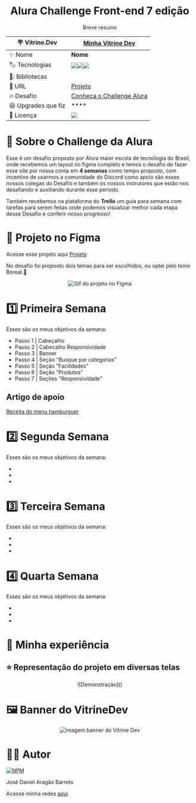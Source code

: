 <div align="center">
  
# Alura Challenge Front-end 7 edição

Breve resumo

| :placard: Vitrine.Dev |  [Minha Vitrine Dev](https://cursos.alura.com.br/vitrinedev/danielbarreto)   |
| -------------  | --- |
| :sparkles: Nome        | **Nome**
| :label: Tecnologias |   <img src="https://img.shields.io/badge/HTML5-E34F26?style=for-the-badge&logo=html5&logoColor=white"><img src="https://img.shields.io/badge/CSS3-1572B6?style=for-the-badge&logo=css3&logoColor=white"><img src="https://img.shields.io/badge/JavaScript-F7DF1E?style=for-the-badge&logo=javascript&logoColor=black">
| 🎇: Bibliotecas | 
| :rocket: URL         | [Projeto]()
| :fire: Desafio     | [Conheça o Challenge Alura](https://www.alura.com.br/challenges/front-end-6?host=https://cursos.alura.com.br)
| :laughing: Upgrades que fiz     | ****
| :page_with_curl: Licença         | [<img src="https://img.shields.io/badge/LICENSE-MIT-green"/>](https://choosealicense.com/licenses/mit/) 
  
</div>

# 💪 Sobre o Challenge da Alura

Esse é um desafio proposto por Alura maior escola de tecnologia do Brasil, onde recebemos um layout no figma completo e temos o desafio de fazer esse site por nossa conta em **4 semanas** como tempo proposto, com incentivo de usarmos a comunidade do Discord como apoio são esses nossos colegas do Desafio e também os nossos instrutores que estão nos desafiando e auxiliando durante esse período.

Também recebemos na plataforma do **Trello** um guia para semana com tarefas para serem feitas onde podemos visualizar melhor cada etapa desse Desafio e conferir nosso progresso! 

# 🎨 Projeto no Figma
Acesse esse projeto aqui [Projeto](https://www.figma.com/file/2TLgt8UjsWUViWlmpXu5Fz/Challenge-Front-end-%7C-Loja-Meteora?type=design&t=eSgWQyTIbkDXy2TQ-6)

No desafio foi proposto dois temas para ser escolhidos, eu optei pelo temo Boreal.🌠
<div align="center">
<img src="" alt="Gif do projeto no Figma">
</div>

# :one: Primeira Semana 

Esses são os meus objetivos da semana: 

- Passo 1 | Cabeçalho
- Passo 2 | Cabecalho Responsividade
- Passo 3 | Banner 
- Passo 4 | Seção "Busque por categorias"
- Passo 5 | Seção "Facilidades"
- Passo 6 | Seção "Produtos"
- Passo 7 | Seções "Responsividade"

## Artigo de apoio 
[Receita do menu hamburguer](https://dev.to/ramoscarloseduardo/receita-de-menu-hamburguer-1ae0)

# :two: Segunda Semana 

Esses são os meus objetivos da semana: 

-
-
-

# :three: Terceira Semana 

Esses são os meus objetivos da semana: 

-
-
-


# :four: Quarta Semana 

Esses são os meus objetivos da semana: 

-
-
-

# 🤯 Minha experiência

## ⭐ Representação do projeto em diversas telas
<div align="center">
![Demonstração]()
</div>

# 🖼️ Banner do VitrineDev
<div align="center">
<img src="#vitrinedev" alt="imagem banner do Vitrine Dev">
</div>


# 🙋‍♂️ Autor

[![NPM](https://img.shields.io/npm/l/react)](https://github.com/DanielBarret0/codeChella/blob/main/LICENSE.md)

José Daniel Aragão Barreto

Acesse minha redes [aqui](https://social-links-v2.bohr.io/)
